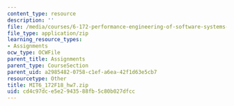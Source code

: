 ```yaml
---
content_type: resource
description: ''
file: /media/courses/6-172-performance-engineering-of-software-systems-fall-2018/cd4c97dce5e2943588fb5c80b027dfcc_MIT6_172F18_hw7.zip
file_type: application/zip
learning_resource_types:
- Assignments
ocw_type: OCWFile
parent_title: Assignments
parent_type: CourseSection
parent_uid: a2985482-0758-c1ef-a6ea-42f1d63e5cb7
resourcetype: Other
title: MIT6_172F18_hw7.zip
uid: cd4c97dc-e5e2-9435-88fb-5c80b027dfcc
---
```

